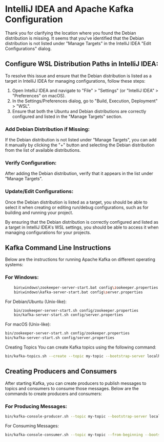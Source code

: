 # IntelliJ IDEA and Apache Kafka Configuration

Thank you for clarifying the location where you found the Debian distribution is missing. It seems that you've identified that the Debian distribution is not listed under "Manage Targets" in the IntelliJ IDEA "Edit Configurations" dialog.

## Configure WSL Distribution Paths in IntelliJ IDEA:

To resolve this issue and ensure that the Debian distribution is listed as a target in IntelliJ IDEA for managing configurations, follow these steps:

1. Open IntelliJ IDEA and navigate to "File" > "Settings" (or "IntelliJ IDEA" > "Preferences" on macOS).
2. In the Settings/Preferences dialog, go to "Build, Execution, Deployment" > "WSL".
3. Ensure that both the Ubuntu and Debian distributions are correctly configured and listed in the "Manage Targets" section.

### Add Debian Distribution if Missing:

If the Debian distribution is not listed under "Manage Targets", you can add it manually by clicking the "+" button and selecting the Debian distribution from the list of available distributions.

### Verify Configuration:

After adding the Debian distribution, verify that it appears in the list under "Manage Targets".

### Update/Edit Configurations:

Once the Debian distribution is listed as a target, you should be able to select it when creating or editing run/debug configurations, such as for building and running your project.

By ensuring that the Debian distribution is correctly configured and listed as a target in IntelliJ IDEA's WSL settings, you should be able to access it when managing configurations for your projects.

## Kafka Command Line Instructions

Below are the instructions for running Apache Kafka on different operating systems:

### For Windows:

```bash
    bin\windows\zookeeper-server-start.bat config\zookeeper.properties
    bin\windows\kafka-server-start.bat config\server.properties
```

For Debian/Ubuntu (Unix-like):

```bash
    bin/zookeeper-server-start.sh config/zookeeper.properties
    bin/kafka-server-start.sh config/server.properties
```

For macOS (Unix-like):
```bash
bin/zookeeper-server-start.sh config/zookeeper.properties
bin/kafka-server-start.sh config/server.properties
```

Creating Topics
You can create Kafka topics using the following command:
```bash
bin/kafka-topics.sh --create --topic my-topic --bootstrap-server localhost:
```

## Creating Producers and Consumers

After starting Kafka, you can create producers to publish messages to topics and consumers to consume those messages. Below are the commands to create producers and consumers:

### For Producing Messages:

```bash
bin/kafka-console-producer.sh --topic my-topic --bootstrap-server localhost:9092

```

For Consuming Messages:
```bash
bin/kafka-console-consumer.sh --topic my-topic --from-beginning --bootstrap-server localhost:9092
